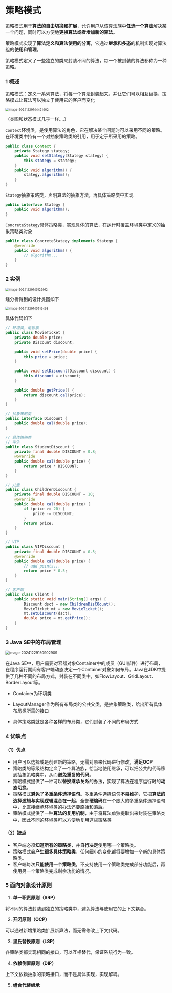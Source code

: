# 策略模式

策略模式用于**算法的自由切换和扩展**，允许用户从该算法族中**任选一个算法**解决某一个问题，同时可以方便地**更换算法或者增加新的算法**。

策略模式实现了**算法定义和算法使用的分离**，它通过**继承和多态**的机制实现对算法组的**使用和管理**。

策略模式定义了一些独立的类来封装不同的算法，每一个被封装的算法都称为一种策略。

### 1 概述

策略模式：定义一系列算法，将每一个算法封装起来，并让它们可以相互替换，策略模式让算法可以独立于使用它的客户而变化

<img src="https://typora-image-jiege.oss-cn-hangzhou.aliyuncs.com/jiegeisstudyingjava-12581/image-20241229144421402.png" alt="image-20241229144421402" style="zoom:67%;" />

（类图和状态模式几乎一样....）

`Context`环境类，是使用算法的角色，它在解决某个问题时可以采用不同的策略。在环境类中持有一个对抽象策略类的引用，用于定于所采用的策略。

```java
public class Context {
    private Stategy stategy;
    public void setStategy(Stategy stategy) {
        this.stategy = stategy;
    }
    public void algorithm() {
        stategy.algorithm();
    }
}
```

`Stategy`抽象策略类，声明算法的抽象方法，再具体策略类中实现

```java
public interface Stategy {
    public void algorithm();
}
```

`ConcreteStategy`具体策略类，实现具体的算法，在运行时覆盖环境类中定义的抽象策略类对象

```java
public class ConcreteStategy implements Stategy {
    @override
    public void algorithm() {
        // algorithm...
    }
}
```



### 2 实例

<img src="https://typora-image-jiege.oss-cn-hangzhou.aliyuncs.com/jiegeisstudyingjava-12581/image-20241229145122912.png" alt="image-20241229145122912" style="zoom:67%;" />

经分析得到的设计类图如下

<img src="https://typora-image-jiege.oss-cn-hangzhou.aliyuncs.com/jiegeisstudyingjava-12581/image-20241229145915468.png" alt="image-20241229145915468" style="zoom:67%;" />

具体代码如下

```java
// 环境类，电影票
public class MovieTicket {
    private double price;
    private Discount discount;
    
    public void setPrice(double price) {
        this.price = price;
    }
    
    public void setDiscount(Discount discount) {
        this.discount = discount;
    }
    
    public double getPrice() {
        return discount.cal(price);
    }
}

// 抽象策略类
public interface Discount {
    public double cal(double price);
}

// 具体策略类
// 学生
public class StudentDiscount {
    private final double DISCOUNT = 0.8;
    @override
    public double cal(double price) {
        return price * DISCOUNT;
    }
}

// 儿童
public class ChildrenDiscount {
    private final double DISCOUNT = 10;
    @override
    public double cal(double price) {
        if (price >= 20) {
        	price -= DISCOUNT;
   	    }
    	return price;
    }	
}

// VIP
public class VIPDiscount {
    private final double DISCOUNT = 0.5;
    @override
    public double cal(double price) {
        // add points...
        return price * 0.5;
    }
}

// 客户端
public class Client {
    public static void main(String[] args) {
        Discount dsct = new ChildrenDisCOount();
        MovieTicket mt = new MovieTicket();
        mt.setDiscount(dsct);
        double price = mt.getPrice();
    }
}
```



### 3 Java SE中的布局管理



<img src="https://typora-image-jiege.oss-cn-hangzhou.aliyuncs.com/jiegeisstudyingjava-12581/image-20241229150902909.png" alt="image-20241229150902909" style="zoom:80%;" />

在Java SE中，用户需要对容器对象Container中的成员（GUI部件）进行布局，在程序运行期间有客户端动态决定一个Container对象如何布局。Java在JDK中提供了几种不同的布局方式，封装在不同类中，如FlowLayout、GridLayout、BorderLayout等。

- Container为环境类

- LayoutManager作为所有布局类的公共父类，是抽象策略类，给出所有具体布局类所需的接口
- 具体策略类就是各种各样的布局类，它们封装了不同的布局方式



### 4 优缺点

#### （1）优点

- 用户可以选择或是创建新的策略，无需对原来代码进行修改，**满足OCP**
- 策略类的等级结构定义了一个算法族，恰当地使用继承，可以把公共的代码移到抽象策略类中，从而**避免重复的代码**。
- 策略模式提供了一种可以**替换继承关系**的办法，实现了算法在程序运行时的**动态切换**。
- 策略模式**避免了多重条件选择语句**。多重条件选择语句**不易维护**，它把**算法的选择逻辑与实现逻辑混合在一起**，全部**硬编码**在一个庞大的多重条件选择语句中，比直接继承环境类的办法还要原始和落后。
- 策略模式提供了一种**算法的复用机制**，由于将算法单独提取出来封装在策略类中，因此不同的环境类可以方便地复用这些策略类

#### （2）缺点

- 客户端必须**知道所有的策略类**，并**自行决定**使用哪一个策略类。
- 策略模式会**产生很多具体策略类**，任何细小的变化都将要增加一个新的具体策略类。
- 客户端每次**只能使用一个策略类**，不支持使用一个策略类完成部分功能后，再使用另一个策略类完成剩余功能的情况。



### 5 面向对象设计原则

1. **单一职责原则（SRP）**

将不同的算法封装到独立的策略类中，避免算法与使用它的上下文耦合。

2. **开闭原则（OCP）**

可以通过新增策略类扩展新算法，而无需修改上下文代码。

3. **里氏替换原则（LSP）**

各策略类都实现相同的接口，可以互相替代，保证系统行为一致。

4. **依赖倒置原则（DIP）**

上下文依赖抽象的策略接口，而不是具体实现，实现解耦。

5. **组合代替继承**



